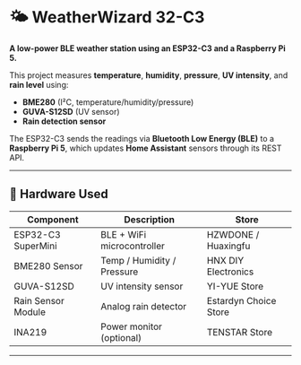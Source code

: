 # 🌤️ WeatherWizard 32-C3

**A low-power BLE weather station using an ESP32-C3 and a Raspberry Pi 5.**

This project measures **temperature**, **humidity**, **pressure**, **UV intensity**, and **rain level** using:
- **BME280** (I²C, temperature/humidity/pressure)
- **GUVA-S12SD** (UV sensor)
- **Rain detection sensor**

The ESP32-C3 sends the readings via **Bluetooth Low Energy (BLE)** to a **Raspberry Pi 5**, which updates **Home Assistant** sensors through its REST API.

---

## 🔧 Hardware Used

| Component | Description | Store |
|------------|-------------|--------|
| ESP32-C3 SuperMini | BLE + WiFi microcontroller | HZWDONE / Huaxingfu |
| BME280 Sensor | Temp / Humidity / Pressure | HNX DIY Electronics |
| GUVA-S12SD | UV intensity sensor | YI-YUE Store |
| Rain Sensor Module | Analog rain detector | Estardyn Choice Store |
| INA219 | Power monitor (optional) | TENSTAR Store |

---
